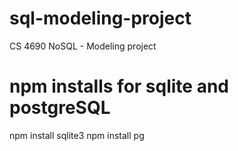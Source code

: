 # sql-modeling-project
CS 4690 NoSQL - Modeling project


# npm installs for sqlite and postgreSQL
npm install sqlite3
npm install pg
